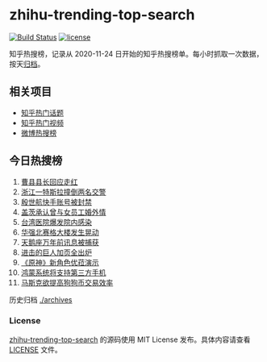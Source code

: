 # zhihu-trending-top-search

[![Build Status](https://github.com/justjavac/zhihu-trending-top-search/workflows/ci/badge.svg?branch=main)](https://github.com/justjavac/zhihu-trending-top-search/actions)
[![license](https://img.shields.io/github/license/justjavac/zhihu-trending-top-search)](https://github.com/justjavac/zhihu-trending-top-search/blob/main/LICENSE)

知乎热搜榜，记录从 2020-11-24 日开始的知乎热搜榜单。每小时抓取一次数据，按天[归档](./archives)。

## 相关项目

- [知乎热门话题](https://github.com/justjavac/zhihu-trending-hot-questions)
- [知乎热门视频](https://github.com/justjavac/zhihu-trending-hot-video)
- [微博热搜榜](https://github.com/justjavac/weibo-trending-hot-search)

## 今日热搜榜

<!-- BEGIN -->
<!-- 最后更新时间 Wed May 19 2021 08:23:38 GMT+0800 (China Standard Time) -->

1. [曹县县长回应走红](https://www.zhihu.com/search?q=曹县)
2. [浙江一特斯拉撞倒两名交警](https://www.zhihu.com/search?q=特斯拉)
3. [殷世航快手账号被封禁](https://www.zhihu.com/search?q=殷世航)
4. [盖茨承认曾与女员工婚外情](https://www.zhihu.com/search?q=比尔盖茨)
5. [台湾医院爆发院内感染](https://www.zhihu.com/search?q=台湾疫情)
6. [华强北赛格大楼发生晃动](https://www.zhihu.com/search?q=华强北)
7. [天鹅座万年前讯息被捕获](https://www.zhihu.com/search?q=天鹅座)
8. [进击的巨人加页全出炉](https://www.zhihu.com/search?q=进击的巨人)
9. [《原神》新角色优菈演示](https://www.zhihu.com/search?q=原神)
10. [鸿蒙系统将支持第三方手机](https://www.zhihu.com/search?q=鸿蒙系统)
11. [马斯克欲提高狗狗币交易效率](https://www.zhihu.com/search?q=马斯克)

<!-- END -->

历史归档 [./archives](./archives)

### License

[zhihu-trending-top-search](https://github.com/justjavac/zhihu-trending-top-search)
的源码使用 MIT License 发布。具体内容请查看 [LICENSE](./LICENSE) 文件。
